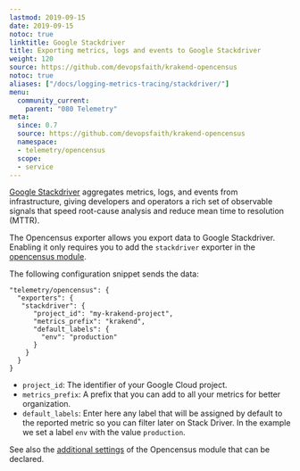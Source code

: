 ```yaml
---
lastmod: 2019-09-15
date: 2019-09-15
notoc: true
linktitle: Google Stackdriver
title: Exporting metrics, logs and events to Google Stackdriver
weight: 120
source: https://github.com/devopsfaith/krakend-opencensus
notoc: true
aliases: ["/docs/logging-metrics-tracing/stackdriver/"]
menu:
  community_current:
    parent: "080 Telemetry"
meta:
  since: 0.7
  source: https://github.com/devopsfaith/krakend-opencensus
  namespace:
  - telemetry/opencensus
  scope:
  - service
---
```


[Google Stackdriver](https://cloud.google.com/stackdriver/) aggregates metrics, logs, and events from infrastructure, giving developers and operators a rich set of observable signals that speed root-cause analysis and reduce mean time to resolution (MTTR).

The Opencensus exporter allows you export data to Google Stackdriver. Enabling it only requires you to add the `stackdriver` exporter in the [opencensus module](/docs/telemetry/opencensus/).

The following configuration snippet sends the data:

    "telemetry/opencensus": {
      "exporters": {
       "stackdriver": {
          "project_id": "my-krakend-project",
          "metrics_prefix": "krakend",
          "default_labels": {
            "env": "production"
          }
        }
      }
    }

*   `project_id`: The identifier of your Google Cloud project.
*   `metrics_prefix`: A prefix that you can add to all your metrics for better organization.
*   `default_labels`: Enter here any label that will be assigned by default to the reported metric so you can filter later on Stack Driver. In the example we set a label `env` with the value `production`.

See also the [additional settings](/docs/telemetry/opencensus/) of the Opencensus module that can be declared.
